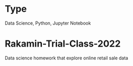 # Type
Data Science, Python, Jupyter Notebook

# Rakamin-Trial-Class-2022
Data science homework that explore online retail sale data
